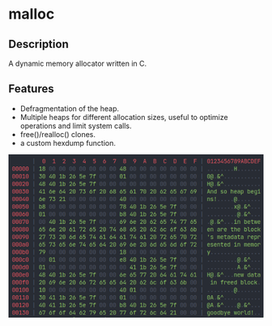 # malloc

## Description
A dynamic memory allocator written in C.

## Features
- Defragmentation of the heap.
- Multiple heaps for different allocation sizes, useful to optimize operations and limit system calls.
- free()/realloc() clones.
- a custom hexdump function.

![alt text](https://github.com/Hab5/malloc/blob/master/hexdump.png?raw=true)
